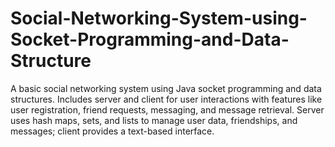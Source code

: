 # Social-Networking-System-using-Socket-Programming-and-Data-Structure
A basic social networking system using Java socket programming and data structures. Includes server and client for user interactions with features like user registration, friend requests, messaging, and message retrieval. Server uses hash maps, sets, and lists to manage user data, friendships, and messages; client provides a text-based interface.
